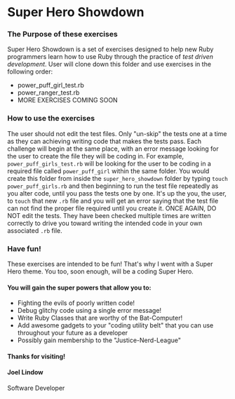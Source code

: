 # Super Hero Showdown

### The Purpose of these exercises

Super Hero Showdown is a set of exercises designed to help new Ruby programmers learn how to use Ruby through the practice of *test driven development*. User will clone down this folder and use exercises in the following order:
* power_puff_girl_test.rb
* power_ranger_test.rb
* MORE EXERCISES COMING SOON

### How to use the exercises
The user should not edit the test files. Only "un-skip" the tests one at a time as they can achieving writing code that makes the tests pass.
Each challenge will begin at the same place, with an error message looking for the user to create the file they will be coding in. For example, `power_puff_girls_test.rb` will be looking for the user to be coding in a required file called `power_puff_girl` within the same folder. You would create this folder from inside the `super_hero_showdown` folder by typing `touch power_puff_girls.rb` and then beginning to run the test file repeatedly as you alter code, until you pass the tests one by one. It's up the you, the user, to `touch` that new `.rb` file and you will get an error saying that the test file can not find the proper file required until you create it.
ONCE AGAIN, DO NOT edit the tests. They have been checked multiple times are written correctly to drive you toward writing the intended code in your own associated `.rb` file.

### Have fun!

These exercises are intended to be fun! That's why I went with a Super Hero theme. You too, soon enough, will be a coding Super Hero.

#### You will gain the super powers that allow you to:
* Fighting the evils of poorly written code!
* Debug glitchy code using a single error message!
* Write Ruby Classes that are worthy of the Bat-Computer!
* Add awesome  gadgets to your "coding utility belt" that you can use throughout your future as a developer
* Possibly gain membership to the "Justice-Nerd-League"


#### Thanks for visiting!

#### Joel Lindow
Software Developer
